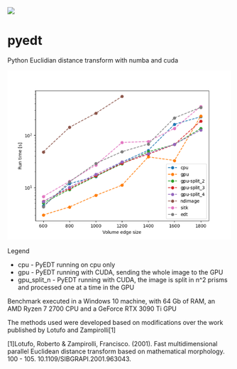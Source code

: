 [![](https://badge.fury.io/py/pyedt.svg)]([https://pypi.python.org/pypi/openpnm](https://pypi.python.org/pypi/pyedt))

# pyedt
Python Euclidian distance transform with numba and cuda

![Benchmarks](doc/benchmarks.png)

Legend
 * cpu - PyEDT running on cpu only
 * gpu - PyEDT running with CUDA, sending the whole image to the GPU
 * gpu_split_n - PyEDT running with CUDA, the image is split in n^2 prisms and processed one at a time in the GPU
 
Benchmark executed in a Windows 10 machine, with 64 Gb of RAM, an AMD Ryzen 7 2700 CPU and a GeForce RTX 3090 Ti GPU

The methods used were developed based on modifications over the work published by Lotufo and Zampirolli[1]

[1]Lotufo, Roberto & Zampirolli, Francisco. (2001). Fast multidimensional parallel Euclidean distance transform based on mathematical morphology. 100 - 105. 10.1109/SIBGRAPI.2001.963043. 
